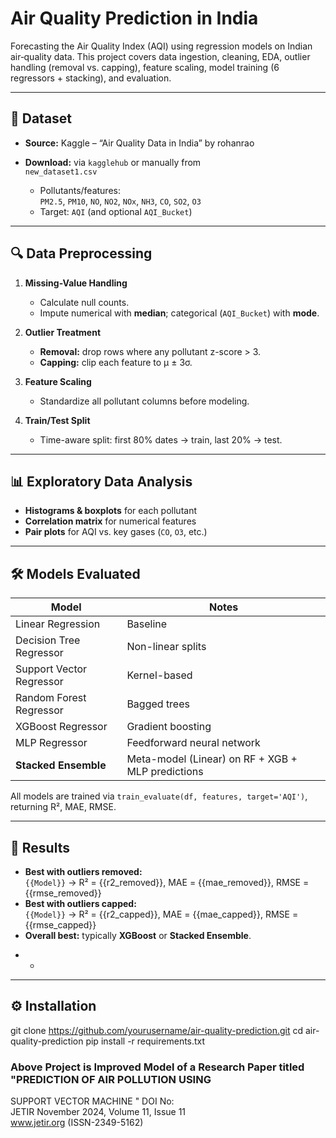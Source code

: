 # Air Quality Prediction in India

Forecasting the Air Quality Index (AQI) using regression models on Indian air‐quality data. This project covers data ingestion, cleaning, EDA, outlier handling (removal vs. capping), feature scaling, model training (6 regressors + stacking), and evaluation.

---

## 📂 Dataset ##

- **Source:** Kaggle – “Air Quality Data in India” by rohanrao  
- **Download:** via `kagglehub` or manually from  
  `new_dataset1.csv`  
 
  - Pollutants/features:  
    `PM2.5`, `PM10`, `NO`, `NO2`, `NOx`, `NH3`, `CO`, `SO2`, `O3`  
  - Target: `AQI` (and optional `AQI_Bucket`)

---

## 🔍 Data Preprocessing

1. **Missing-Value Handling**  
   - Calculate null counts.  
   - Impute numerical with **median**; categorical (`AQI_Bucket`) with **mode**.

2. **Outlier Treatment**  
   - **Removal:** drop rows where any pollutant z-score > 3.  
   - **Capping:** clip each feature to μ ± 3σ.

3. **Feature Scaling**  
   - Standardize all pollutant columns before modeling.

4. **Train/Test Split**  
   - Time-aware split: first 80% dates → train, last 20% → test.

---

## 📊 Exploratory Data Analysis

- **Histograms & boxplots** for each pollutant  
- **Correlation matrix** for numerical features  
- **Pair plots** for AQI vs. key gases (`CO`, `O3`, etc.)

---

## 🛠️ Models Evaluated

| Model                      | Notes                                               |
|----------------------------|-----------------------------------------------------|
| Linear Regression          | Baseline                                            |
| Decision Tree Regressor    | Non-linear splits                                   |
| Support Vector Regressor   | Kernel-based                                        |
| Random Forest Regressor    | Bagged trees                                        |
| XGBoost Regressor          | Gradient boosting                                   |
| MLP Regressor              | Feedforward neural network                          |
| **Stacked Ensemble**       | Meta-model (Linear) on RF + XGB + MLP predictions   |

All models are trained via `train_evaluate(df, features, target='AQI')`, returning R², MAE, RMSE.

---

## 🚀 Results

- **Best with outliers removed:**  
  `{{Model}}` → R² = {{r2_removed}}, MAE = {{mae_removed}}, RMSE = {{rmse_removed}}
- **Best with outliers capped:**  
  `{{Model}}` → R² = {{r2_capped}}, MAE = {{mae_capped}}, RMSE = {{rmse_capped}}
- **Overall best:** typically **XGBoost** or **Stacked Ensemble**.

*  *


---

## ⚙️ Installation


git clone https://github.com/yourusername/air-quality-prediction.git
cd air-quality-prediction
pip install -r requirements.txt



### Above Project is Improved Model of a Research Paper titled "PREDICTION OF AIR POLLUTION USING 
SUPPORT  VECTOR MACHINE "    DOI No:     
JETIR November 2024, Volume 11, Issue 11                                                    
www.jetir.org (ISSN-2349-5162) 
